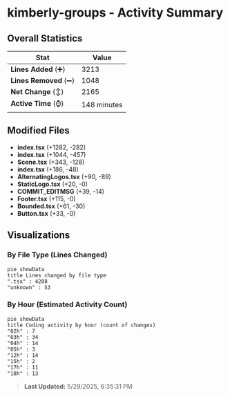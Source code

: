 # kimberly-groups - Activity Summary 

## Overall Statistics

| Stat                   | Value                                                             |
| ---------------------- | ----------------------------------------------------------------- |
| **Lines Added** (➕)   | 3213                                          |
| **Lines Removed** (➖) | 1048                                        |
| **Net Change** (↕)    | 2165                |
| **Active Time** (⌚)   | 148 minutes |


## Modified Files
- **index.tsx** (+1282, -282)
- **index.tsx** (+1044, -457)
- **Scene.tsx** (+343, -128)
- **index.tsx** (+186, -48)
- **AlternatingLogos.tsx** (+90, -89)
- **StaticLogo.tsx** (+20, -0)
- **COMMIT_EDITMSG** (+39, -14)
- **Footer.tsx** (+115, -0)
- **Bounded.tsx** (+61, -30)
- **Button.tsx** (+33, -0)

## Visualizations

### By File Type (Lines Changed)

```mermaid
pie showData
title Lines changed by file type
".tsx" : 4208
"unknown" : 53
```

### By Hour (Estimated Activity Count)

```mermaid
pie showData
title Coding activity by hour (count of changes)
"02h" : 7
"03h" : 34
"04h" : 14
"05h" : 3
"12h" : 14
"15h" : 2
"17h" : 11
"18h" : 13
```


> **Last Updated:** 5/29/2025, 6:35:31 PM